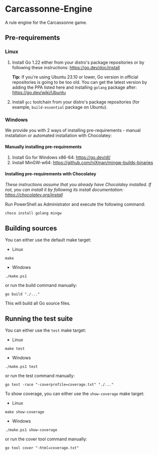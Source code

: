 # Carcassonne-Engine

A rule engine for the Carcassonne game.

## Pre-requirements

### Linux

1. Install Go 1.22 either from your distro's package repositories or by following these instructions: https://go.dev/doc/install

   **Tip:** If you're using Ubuntu 23.10 or lower, Go version in official repositories is going to be too old.
   You can get the latest version by adding the PPA listed here and installing `golang` package after: https://go.dev/wiki/Ubuntu
2. Install `gcc` toolchain from your distro's package repositories (for example, `build-essential` package on Ubuntu).

### Windows

We provide you with 2 ways of installing pre-requirements - manual installation or automated installation with Chocolatey:

#### Manually installing pre-requirements

1. Install Go for Windows x86-64: https://go.dev/dl/
2. Install MinGW-w64: https://github.com/niXman/mingw-builds-binaries

#### Installing pre-requirements with Chocolatey

*These instructions assume that you already have Chocolatey installed. If not, you can install it by following its install documentation: https://chocolatey.org/install*

Run PowerShell as Administrator and execute the following command:
```console
choco install golang mingw
```

## Building sources

You can either use the default make target:
- Linux
```console
make
```
- Windows
```console
./make.ps1
```
or run the build command manually:
```console
go build "./..."
```

This will build all Go source files.

## Running the test suite

You can either use the `test` make target:
- Linux
```console
make test
```
- Windows
```console
./make.ps1 test
```
or run the test command manually:
```console
go test -race "-coverprofile=coverage.txt" "./..."
```

To show coverage, you can either use the `show-coverage` make target:
- Linux
```console
make show-coverage
```
- Windows
```console
./make.ps1 show-coverage
```
or run the cover tool command manually:
```console
go tool cover "-html=coverage.txt"
```
